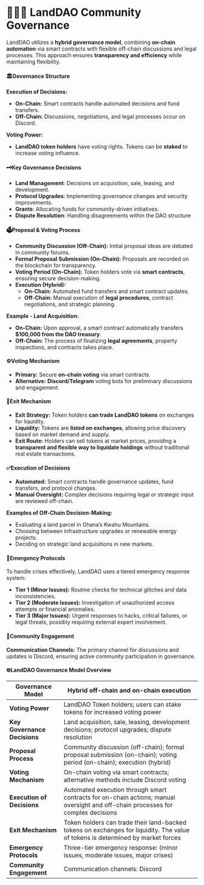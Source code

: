 # 👨‍👦‍👦 LandDAO Community Governance

LandDAO utilizes a **hybrid governance model**, combining **on-chain automation** via smart contracts with flexible off-chain discussions and legal processes. This approach ensures **transparency and efficiency** while maintaining flexibility.

#### 🏛️Governance Structure <a href="#governance-structure" id="governance-structure"></a>

**Execution of Decisions:**

* **On-Chain:** Smart contracts handle automated decisions and fund transfers.
* **Off-Chain:** Discussions, negotiations, and legal processes occur on Discord.

**Voting Power:**

* **LandDAO token holders** have voting rights. Tokens can be **staked** to increase voting influence.

#### 🗝️Key Governance Decisions <a href="#key-governance-decisions" id="key-governance-decisions"></a>

* **Land Management**: Decisions on acquisition, sale, leasing, and development.
* **Protocol Upgrades**: Implementing governance changes and security improvements.
* **Grants**: Allocating funds for community-driven initiatives.
* **Dispute Resolution**: Handling disagreements within the DAO structure

#### 🗳️Proposal & Voting Process <a href="#proposal-and-voting-process" id="proposal-and-voting-process"></a>

* **Community Discussion (Off-Chain):** Initial proposal ideas are debated in community forums.
* **Formal Proposal Submission (On-Chain):** Proposals are recorded on the blockchain for transparency.
* **Voting Period (On-Chain):** Token holders vote via **smart contracts**, ensuring secure decision-making.
* **Execution (Hybrid):**
  * **On-Chain:** Automated fund transfers and smart contract updates.
  * **Off-Chain:** Manual execution of **legal procedures**, contract negotiations, and strategic planning.

**Example - Land Acquisition:**

* **On-Chain:** Upon approval, a smart contract automatically transfers **$100,000 from the DAO treasury**.
* **Off-Chain:** The process of finalizing **legal agreements**, property inspections, and contracts takes place.

#### ⚙️Voting Mechanism <a href="#voting-mechanism" id="voting-mechanism"></a>

* **Primary:** Secure **on-chain voting** via smart contracts.
* **Alternative:** **Discord/Telegram** voting bots for preliminary discussions and engagement.

#### 🚪Exit Mechanism <a href="#exit-mechanism" id="exit-mechanism"></a>

* **Exit Strategy:** Token holders **can trade LandDAO tokens** on exchanges for liquidity.
* **Liquidity:** Tokens are **listed on exchanges**, allowing price discovery based on market demand and supply.
* **Exit Route:** Holders can sell tokens at market prices, providing a **transparent and flexible way to liquidate holdings** without traditional real estate transactions.

#### ✅Execution of Decisions <a href="#execution-of-decisions" id="execution-of-decisions"></a>

* **Automated:** Smart contracts handle governance updates, fund transfers, and protocol changes.
* **Manual Oversight:** Complex decisions requiring legal or strategic input are reviewed off-chain.

**Examples of Off-Chain Decision-Making:**

* Evaluating a land parcel in Ghana’s Kwahu Mountains.
* Choosing between infrastructure upgrades or renewable energy projects.
* Deciding on strategic land acquisitions in new markets.

#### 🚨Emergency Protocols <a href="#emergency-protocols" id="emergency-protocols"></a>

To handle crises effectively, LandDAO uses a tiered emergency response system:

* **Tier 1 (Minor Issues):** Routine checks for technical glitches and data inconsistencies.
* **Tier 2 (Moderate Issues):** Investigation of unauthorized access attempts or financial anomalies.
* **Tier 3 (Major Issues):** Urgent responses to hacks, critical failures, or legal threats, possibly requiring external expert involvement.

#### 🤝Community Engagement <a href="#community-engagement" id="community-engagement"></a>

**Communication Channels:** The primary channel for discussions and updates is Discord, ensuring active community participation in governance.

#### 🌐LandDAO Governance Model Overview <a href="#landdao-governance-model-overview" id="landdao-governance-model-overview"></a>

| **Governance Model**         | Hybrid off-chain and on-chain execution                                                                                          |
| ---------------------------- | -------------------------------------------------------------------------------------------------------------------------------- |
| **Voting Power**             | LandDAO Token holders; users can stake tokens for increased voting power                                                         |
| **Key Governance Decisions** | Land acquisition, sale, leasing, development decisions; protocol upgrades; dispute resolution                                    |
| **Proposal Process**         | Community discussion (off-chain); formal proposal submission (on-chain); voting period (on-chain); execution (hybrid)            |
| **Voting Mechanism**         | On-chain voting via smart contracts; alternative methods include Discord voting                                                  |
| **Execution of Decisions**   | Automated execution through smart contracts for on-chain actions; manual oversight and off-chain processes for complex decisions |
| **Exit Mechanism**           | Token holders can trade their land-backed tokens on exchanges for liquidity. The value of tokens is determined by market forces  |
| **Emergency Protocols**      | Three-tier emergency response: (minor issues, moderate issues, major crises)                                                     |
| **Community Engagement**     | Communication channels: Discord                                                                                                  |

